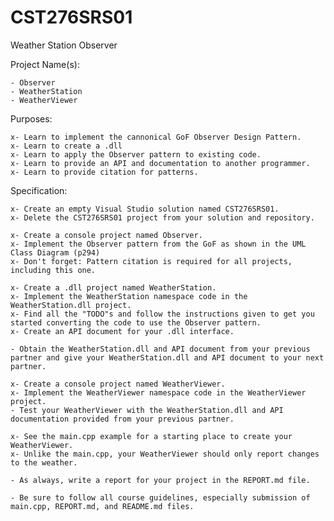 # CST276SRS01
Weather Station Observer


Project Name(s):  

    - Observer  
    - WeatherStation  
    - WeatherViewer  


Purposes:  

    x- Learn to implement the cannonical GoF Observer Design Pattern.  
    x- Learn to create a .dll  
    x- Learn to apply the Observer pattern to existing code.  
    x- Learn to provide an API and documentation to another programmer.  
    x- Learn to provide citation for patterns.  


Specification:  

    x- Create an empty Visual Studio solution named CST276SRS01.  
    x- Delete the CST276SRS01 project from your solution and repository.  

    x- Create a console project named Observer.  
    x- Implement the Observer pattern from the GoF as shown in the UML Class Diagram (p294)  
    x- Don't forget: Pattern citation is required for all projects, including this one.  

    x- Create a .dll project named WeatherStation.  
    x- Implement the WeatherStation namespace code in the WeatherStation.dll project.  
    x- Find all the "TODO"s and follow the instructions given to get you started converting the code to use the Observer pattern.  
    x- Create an API document for your .dll interface.  

    - Obtain the WeatherStation.dll and API document from your previous partner and give your WeatherStation.dll and API document to your next partner.  

    x- Create a console project named WeatherViewer.  
    x- Implement the WeatherViewer namespace code in the WeatherViewer project.  
    - Test your WeatherViewer with the WeatherStation.dll and API documentation provided from your previous partner.  

    x- See the main.cpp example for a starting place to create your WeatherViewer.  
    x- Unlike the main.cpp, your WeatherViewer should only report changes to the weather.  

    - As always, write a report for your project in the REPORT.md file.  

    - Be sure to follow all course guidelines, especially submission of main.cpp, REPORT.md, and README.md files.  


###